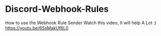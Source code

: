 # Discord-Webhook-Rules
How to use the Webhook Rule Sender
Watch this video, It will help A Lot :)
https://youtu.be/6SsMakUf6L0
